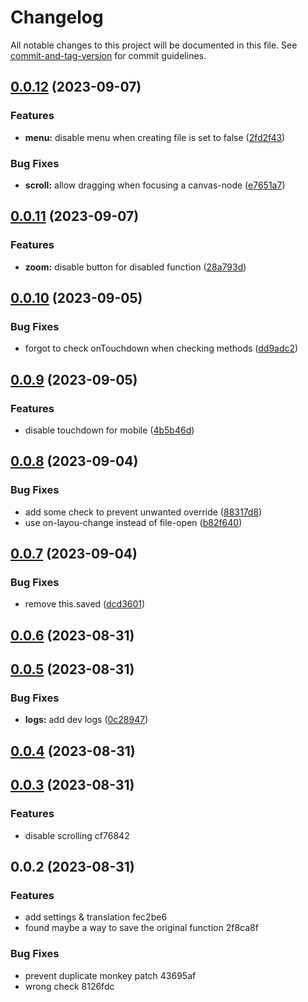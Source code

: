 # Changelog

All notable changes to this project will be documented in this file. See [commit-and-tag-version](https://github.com/absolute-version/commit-and-tag-version) for commit guidelines.

## [0.0.12](https://github.com/Lisandra-dev/obsidian-canvas-lock-camera/compare/0.0.11...0.0.12) (2023-09-07)


### Features

* **menu:** disable menu when creating file is set to false ([2fd2f43](https://github.com/Lisandra-dev/obsidian-canvas-lock-camera/commit/2fd2f437ac04f6b8537450982f685730e72d82c8))


### Bug Fixes

* **scroll:** allow dragging when focusing a canvas-node ([e7651a7](https://github.com/Lisandra-dev/obsidian-canvas-lock-camera/commit/e7651a730de7f7534056aff2e623c94665ddbae3))

## [0.0.11](https://github.com/Lisandra-dev/obsidian-canvas-lock-camera/compare/0.0.10...0.0.11) (2023-09-07)


### Features

* **zoom:** disable button for disabled function ([28a793d](https://github.com/Lisandra-dev/obsidian-canvas-lock-camera/commit/28a793dcee7edeb5ff553660f417a79e5110e598))

## [0.0.10](https://github.com/Lisandra-dev/obsidian-canvas-lock-camera/compare/0.0.9...0.0.10) (2023-09-05)


### Bug Fixes

* forgot to check onTouchdown when checking methods ([dd9adc2](https://github.com/Lisandra-dev/obsidian-canvas-lock-camera/commit/dd9adc2508a87b8454ca37d79446c83c017d8105))

## [0.0.9](https://github.com/Lisandra-dev/obsidian-canvas-lock-camera/compare/0.0.8...0.0.9) (2023-09-05)


### Features

* disable touchdown for mobile ([4b5b46d](https://github.com/Lisandra-dev/obsidian-canvas-lock-camera/commit/4b5b46d7bd686c25805491a51e32af8566e35950))

## [0.0.8](https://github.com/Lisandra-dev/obsidian-canvas-lock-camera/compare/0.0.7...0.0.8) (2023-09-04)


### Bug Fixes

* add some check to prevent unwanted override ([88317d8](https://github.com/Lisandra-dev/obsidian-canvas-lock-camera/commit/88317d8b69c8fc740c2f69737b2e0422dcc7da7d))
* use on-layou-change instead of file-open ([b82f640](https://github.com/Lisandra-dev/obsidian-canvas-lock-camera/commit/b82f6402e46f03ae6591889f502bd4d16190ab25))

## [0.0.7](https://github.com/Lisandra-dev/obsidian-canvas-lock-camera/compare/0.0.6...0.0.7) (2023-09-04)


### Bug Fixes

* remove this.saved ([dcd3601](https://github.com/Lisandra-dev/obsidian-canvas-lock-camera/commit/dcd3601bdcd9baa3d36a9e0608126dbdeb940a75))

## [0.0.6](https://github.com/Lisandra-dev/obsidian-canvas-lock-camera/compare/0.0.5...0.0.6) (2023-08-31)

## [0.0.5](https://github.com/Lisandra-dev/obsidian-canvas-lock-camera/compare/0.0.4...0.0.5) (2023-08-31)


### Bug Fixes

* **logs:** add dev logs ([0c28947](https://github.com/Lisandra-dev/obsidian-canvas-lock-camera/commit/0c28947f6595d407ebdb77de0ee63883cd4a1ee2))

## [0.0.4](///compare/0.0.3...0.0.4) (2023-08-31)

## [0.0.3](///compare/0.0.2...0.0.3) (2023-08-31)


### Features

* disable scrolling cf76842

## 0.0.2 (2023-08-31)


### Features

* add settings & translation fec2be6
* found maybe a way to save the original function 2f8ca8f


### Bug Fixes

* prevent duplicate monkey patch 43695af
* wrong check 8126fdc
